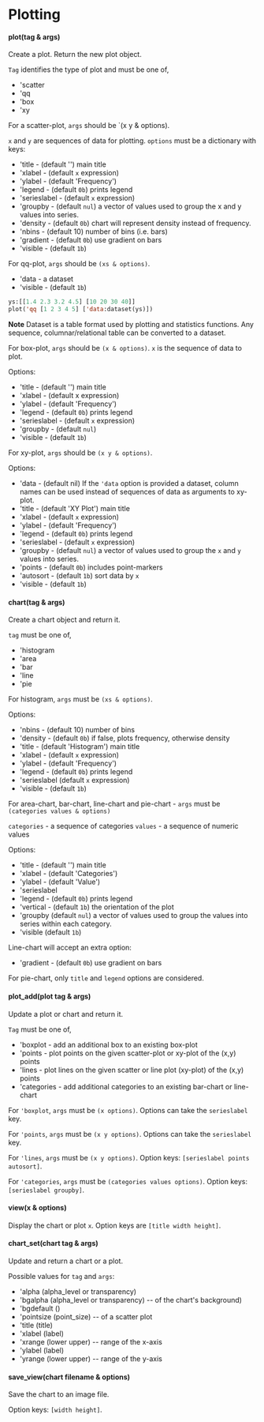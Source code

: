 # Plotting

#### plot(tag & args)

Create a plot. Return the new plot object.

`Tag` identifies the type of plot and must be one of,

 - 'scatter
 - 'qq
 - 'box
 - 'xy

For a scatter-plot, `args` should be `(x y & options).

`x` and `y` are sequences of data for plotting.
`options` must be a dictionary with keys:

 - 'title - (default '') main title
 - 'xlabel - (default `x` expression)
 - 'ylabel - (default 'Frequency')
 - 'legend - (default `0b`) prints legend
 - 'serieslabel - (default `x` expression)
 - 'groupby - (default `nul`) a vector of values used to group the x and y values into series.
 - 'density - (default `0b`) chart will represent density instead of frequency.
 - 'nbins - (default 10) number of bins (i.e. bars)
 - 'gradient - (default `0b`) use gradient on bars
 - 'visible - (default `1b`)


For qq-plot, `args` should be `(xs & options)`.

 - 'data - a dataset
 - 'visible - (default `1b`)

```lisp
ys:[[1.4 2.3 3.2 4.5] [10 20 30 40]]
plot('qq [1 2 3 4 5] ['data:dataset(ys)])
```

**Note** Dataset is a table format used by plotting and statistics functions.
Any sequence, columnar/relational table can be converted to a dataset.

For box-plot, `args` should be `(x & options)`.
`x` is the sequence of data to plot.

Options:

 - 'title - (default '') main title
 - 'xlabel - (default x expression)
 - 'ylabel - (default 'Frequency')
 - 'legend - (default `0b`) prints legend
 - 'serieslabel - (default `x` expression)
 - 'groupby - (default `nul`)
 - 'visible - (default `1b`)

For xy-plot, `args` should be `(x y & options)`.

Options:

 - 'data - (default nil) If the `'data` option is provided a dataset,
                      column names can be used instead of sequences
                      of data as arguments to xy-plot.
 - 'title - (default 'XY Plot') main title
 - 'xlabel - (default `x` expression)
 - 'ylabel - (default 'Frequency')
 - 'legend - (default `0b`) prints legend
 - 'serieslabel - (default `x` expression)
 - 'groupby - (default `nul`) a vector of values used to group the `x` and `y` values into series.
 - 'points - (default `0b`) includes point-markers
 - 'autosort - (default `1b`) sort data by `x`
 - 'visible - (default `1b`)

#### chart(tag & args)

Create a chart object and return it.

`tag` must be one of,

 - 'histogram
 - 'area
 - 'bar
 - 'line
 - 'pie

For histogram, `args` must be `(xs & options)`.

Options:

 - 'nbins - (default 10) number of bins
 - 'density - (default `0b`) if false, plots frequency, otherwise density
 - 'title - (default 'Histogram') main title
 - 'xlabel - (default `x` expression)
 - 'ylabel - (default 'Frequency')
 - 'legend - (default `0b`) prints legend
 - 'serieslabel (default `x` expression)
 - 'visible - (default `1b`)

For area-chart, bar-chart, line-chart and pie-chart - `args` must be `(categories values & options)`

`categories` - a sequence of categories
`values` - a sequence of numeric values

Options:

 - 'title - (default '') main title
 - 'xlabel - (default 'Categories')
 - 'ylabel - (default 'Value')
 - 'serieslabel
 - 'legend - (default `0b`) prints legend
 - 'vertical - (default `1b`) the orientation of the plot
 - 'groupby (default `nul`) a vector of values used to group the values into series within each category.
 - 'visible (default `1b`)

Line-chart will accept an extra option:

 - 'gradient - (default `0b`) use gradient on bars

For pie-chart, only `title` and `legend` options are considered.

#### plot_add(plot tag & args)

Update a plot or chart and return it.

`Tag` must be one of,

 - 'boxplot - add an additional box to an existing box-plot
 - 'points - plot points on the given scatter-plot or xy-plot of the (x,y) points
 - 'lines - plot lines on the given scatter or line plot (xy-plot) of the (x,y) points
 - 'categories - add additional categories to an existing bar-chart or line-chart

For `'boxplot`, `args` must be `(x options)`.
Options can take the `serieslabel` key.

For `'points`, `args` must be `(x y options)`.
Options can take the `serieslabel` key.

For `'lines`, `args` must be `(x y options)`.
Option keys: `[serieslabel points autosort]`.

For `'categories`, `args` must be `(categories values options)`.
Option keys: `[serieslabel groupby]`.

#### view(x & options)

Display the chart or plot `x`.
Option keys are `[title width height]`.

#### chart_set(chart tag & args)

Update and return a chart or a plot.

Possible values for `tag` and `args`:

 - 'alpha (alpha_level or transparency)
 - 'bgalpha (alpha_level or transparency) -- of the chart's background)
 - 'bgdefault ()
 - 'pointsize (point_size) -- of a scatter plot
 - 'title (title)
 - 'xlabel (label)
 - 'xrange (lower upper) -- range of the x-axis
 - 'ylabel (label)
 - 'yrange (lower upper) -- range of the y-axis

#### save_view(chart filename & options)

Save the chart to an image file.

Option keys: `[width height]`.